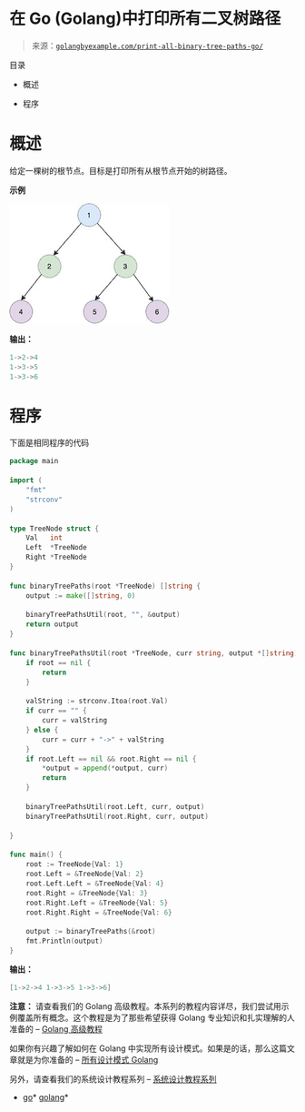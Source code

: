<!--yml

分类：未分类

日期：2024-10-13 06:50:57

-->

# 在 Go (Golang)中打印所有二叉树路径

> 来源：[`golangbyexample.com/print-all-binary-tree-paths-go/`](https://golangbyexample.com/print-all-binary-tree-paths-go/)

目录

+   概述

+   程序

# **概述**

给定一棵树的根节点。目标是打印所有从根节点开始的树路径。

**示例**

![](img/9a9347838908483552b24df3dc54cd38.png)

**输出：**

```go
1->2->4
1->3->5
1->3->6
```

# **程序**

下面是相同程序的代码

```go
package main

import (
	"fmt"
	"strconv"
)

type TreeNode struct {
	Val   int
	Left  *TreeNode
	Right *TreeNode
}

func binaryTreePaths(root *TreeNode) []string {
	output := make([]string, 0)

	binaryTreePathsUtil(root, "", &output)
	return output
}

func binaryTreePathsUtil(root *TreeNode, curr string, output *[]string) {
	if root == nil {
		return
	}

	valString := strconv.Itoa(root.Val)
	if curr == "" {
		curr = valString
	} else {
		curr = curr + "->" + valString
	}
	if root.Left == nil && root.Right == nil {
		*output = append(*output, curr)
		return
	}

	binaryTreePathsUtil(root.Left, curr, output)
	binaryTreePathsUtil(root.Right, curr, output)

}

func main() {
	root := TreeNode{Val: 1}
	root.Left = &TreeNode{Val: 2}
	root.Left.Left = &TreeNode{Val: 4}
	root.Right = &TreeNode{Val: 3}
	root.Right.Left = &TreeNode{Val: 5}
	root.Right.Right = &TreeNode{Val: 6}

	output := binaryTreePaths(&root)
	fmt.Println(output)
}
```

**输出：**

```go
[1->2->4 1->3->5 1->3->6]
```

**注意：** 请查看我们的 Golang 高级教程。本系列的教程内容详尽，我们尝试用示例覆盖所有概念。这个教程是为了那些希望获得 Golang 专业知识和扎实理解的人准备的 – [Golang 高级教程](https://golangbyexample.com/golang-comprehensive-tutorial/)

如果你有兴趣了解如何在 Golang 中实现所有设计模式。如果是的话，那么这篇文章就是为你准备的 – [所有设计模式 Golang](https://golangbyexample.com/all-design-patterns-golang/)

另外，请查看我们的系统设计教程系列 – [系统设计教程系列](https://techbyexample.com/system-design-questions/)

+   [go](https://golangbyexample.com/tag/go/)*   [golang](https://golangbyexample.com/tag/golang/)*
